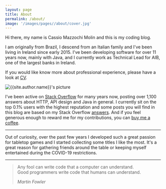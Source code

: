 ```yaml
---
layout: page
title: About
permalink: /about/
image: '/images/pages//about/cover.jpg'
---
```


Hi there, my name is Cassio Mazzochi Molin and this is my coding blog.

I am originally from Brazil, I descend from an Italian family and I've been living in Ireland since early 2015. I've been developing software for over 11 years now, mainly with Java, and I currently work as Technical Lead for AIB, one of the largest banks in Ireland.

If you would like know more about professional experience, please have a look at [CV][cv].

<div class="about__author">
  <img class="about__author-image lazy" data-src="{{site.baseurl}}{{site.author.avatar}}" alt="{{site.author.name}}'s picture">
</div>

I've been active on [Stack Overflow][stackoverflow] for many years now, posting over 1,100 answers about HTTP, API design and Java in general. I currently sit on the top 0.1% users with the highest reputation and some posts you will find in this blog are based on my Stack Overflow [answers][stackoverflow.answers]. And if you feel generous enough to reward me for my contributions, you can [buy me a coffee][paypal].

---

Out of curiosity, over the past few years I developed such a great passion for tabletop games and I started collecting some titles I like the most. It's a great reason for gathering friends around the table or keeping myself entertained during the COVID-19 restrictions.

---

> Any fool can write code that a computer can understand. <br/>
> Good programmers write code that humans can understand.
>
> <cite>Martin Fowler</cite>


  [cv]: /cv
  [stackoverflow]: https://stackoverflow.com/u/1426227
  [stackoverflow.answers]: https://stackoverflow.com/search?q=is%3Aanswer+user%3A1426227
  [paypal]: https://paypal.me/cassiomolin

